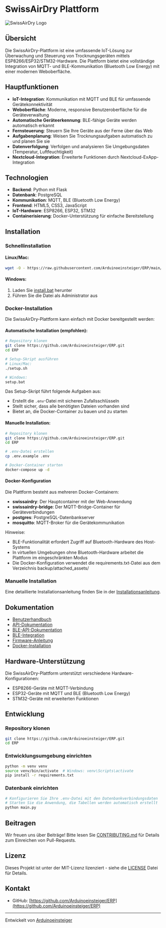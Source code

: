 # SwissAirDry Plattform

![SwissAirDry Logo](static/img/logo.png)

## Übersicht

Die SwissAirDry-Plattform ist eine umfassende IoT-Lösung zur Überwachung und Steuerung von Trocknungsgeräten mittels ESP8266/ESP32/STM32-Hardware. Die Plattform bietet eine vollständige Integration von MQTT- und BLE-Kommunikation (Bluetooth Low Energy) mit einer modernen Weboberfläche.

## Hauptfunktionen

- **IoT-Integration**: Kommunikation mit MQTT und BLE für umfassende Gerätekonnektivität
- **Weboberfläche**: Moderne, responsive Benutzeroberfläche für die Geräteverwaltung
- **Automatische Geräteerkennung**: BLE-fähige Geräte werden automatisch erkannt
- **Fernsteuerung**: Steuern Sie Ihre Geräte aus der Ferne über das Web
- **Aufgabenplanung**: Weisen Sie Trocknungsaufgaben automatisch zu und planen Sie sie
- **Datenverfolgung**: Verfolgen und analysieren Sie Umgebungsdaten (Temperatur, Luftfeuchtigkeit)
- **Nextcloud-Integration**: Erweiterte Funktionen durch Nextcloud-ExApp-Integration

## Technologien

- **Backend**: Python mit Flask
- **Datenbank**: PostgreSQL
- **Kommunikation**: MQTT, BLE (Bluetooth Low Energy)
- **Frontend**: HTML5, CSS3, JavaScript
- **IoT-Hardware**: ESP8266, ESP32, STM32
- **Containerisierung**: Docker-Unterstützung für einfache Bereitstellung

## Installation

### Schnellinstallation

#### Linux/Mac:
```bash
wget -O - https://raw.githubusercontent.com/Arduinoeinsteiger/ERP/main/install.sh | sudo bash
```

#### Windows:
1. Laden Sie [install.bat](https://raw.githubusercontent.com/Arduinoeinsteiger/ERP/main/install.bat) herunter
2. Führen Sie die Datei als Administrator aus

### Docker-Installation

Die SwissAirDry-Plattform kann einfach mit Docker bereitgestellt werden:

#### Automatische Installation (empfohlen):
```bash
# Repository klonen
git clone https://github.com/Arduinoeinsteiger/ERP.git
cd ERP

# Setup-Skript ausführen
# Linux/Mac:
./setup.sh

# Windows:
setup.bat
```

Das Setup-Skript führt folgende Aufgaben aus:
- Erstellt die `.env`-Datei mit sicheren Zufallsschlüsseln
- Stellt sicher, dass alle benötigten Dateien vorhanden sind
- Bietet an, die Docker-Container zu bauen und zu starten

#### Manuelle Installation:
```bash
# Repository klonen
git clone https://github.com/Arduinoeinsteiger/ERP.git
cd ERP

# .env-Datei erstellen
cp .env.example .env

# Docker-Container starten
docker-compose up -d
```

#### Docker-Konfiguration

Die Plattform besteht aus mehreren Docker-Containern:
- **swissairdry**: Der Hauptcontainer mit der Web-Anwendung
- **swissairdry-bridge**: Der MQTT-Bridge-Container für Geräteverbindungen
- **postgres**: PostgreSQL-Datenbankserver
- **mosquitto**: MQTT-Broker für die Gerätekommunikation

Hinweise:
- BLE-Funktionalität erfordert Zugriff auf Bluetooth-Hardware des Host-Systems
- In virtuellen Umgebungen ohne Bluetooth-Hardware arbeitet die Plattform im eingeschränkten Modus
- Die Docker-Konfiguration verwendet die requirements.txt-Datei aus dem Verzeichnis backup/attached_assets/

### Manuelle Installation

Eine detaillierte Installationsanleitung finden Sie in der [Installationsanleitung](docs/installation.md).

## Dokumentation

- [Benutzerhandbuch](docs/user_guide.md)
- [API-Dokumentation](docs/api.md)
- [BLE-API-Dokumentation](docs/ble_api.md)
- [BLE-Integration](docs/ble_integration.md)
- [Firmware-Anleitung](docs/firmware.md)
- [Docker-Installation](docs/docker_installation.md)

## Hardware-Unterstützung

Die SwissAirDry-Plattform unterstützt verschiedene Hardware-Konfigurationen:

- ESP8266-Geräte mit MQTT-Verbindung
- ESP32-Geräte mit MQTT und BLE (Bluetooth Low Energy)
- STM32-Geräte mit erweiterten Funktionen

## Entwicklung

### Repository klonen

```bash
git clone https://github.com/Arduinoeinsteiger/ERP.git
cd ERP
```

### Entwicklungsumgebung einrichten

```bash
python -m venv venv
source venv/bin/activate  # Windows: venv\Scripts\activate
pip install -r requirements.txt
```

### Datenbank einrichten

```bash
# Konfigurieren Sie Ihre .env-Datei mit den Datenbankverbindungsdaten
# Starten Sie die Anwendung, die Tabellen werden automatisch erstellt
python main.py
```

## Beitragen

Wir freuen uns über Beiträge! Bitte lesen Sie [CONTRIBUTING.md](CONTRIBUTING.md) für Details zum Einreichen von Pull-Requests.

## Lizenz

Dieses Projekt ist unter der MIT-Lizenz lizenziert - siehe die [LICENSE](LICENSE) Datei für Details.

## Kontakt

- GitHub: [https://github.com/Arduinoeinsteiger/ERP](https://github.com/Arduinoeinsteiger/ERP)

---

Entwickelt von [Arduinoeinsteiger](https://github.com/Arduinoeinsteiger)